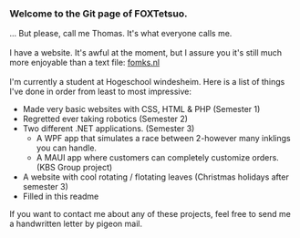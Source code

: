 ### Welcome to the Git page of FOXTetsuo. 
... But please, call me Thomas. It's what everyone calls me.
<br/><br/>
I have a website. It's awful at the moment, but I assure you it's still much more enjoyable than a text file: [fomks.nl](http://fomks.nl)
<br/><br/>
I'm currently a student at Hogeschool windesheim. Here is a list of things I've done in order from least to most impressive:
- Made very basic websites with CSS, HTML & PHP (Semester 1)
- Regretted ever taking robotics (Semester 2)
- Two different .NET applications. (Semester 3)
  - A WPF app that simulates a race between 2-however many inklings you can handle.
  - A MAUI app where customers can completely customize orders. (KBS Group project)
- A website with cool rotating / flotating leaves (Christmas holidays after semester 3)
- Filled in this readme

If you want to contact me about any of these projects, feel free to send me a handwritten letter by pigeon mail.
<!--
**FOXTetsuo/FOXTetsuo** is a ✨ _special_ ✨ repository because its `README.md` (this file) appears on your GitHub profile.

Here are some ideas to get you started:

- 🔭 I’m currently working on ...
- 🌱 I’m currently learning ...
- 👯 I’m looking to collaborate on ...
- 🤔 I’m looking for help with ...
- 💬 Ask me about ...
- 📫 How to reach me: ...
- 😄 Pronouns: ...
- ⚡ Fun fact: ...
-->
